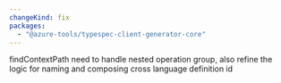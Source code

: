 ```yaml
---
changeKind: fix
packages:
  - "@azure-tools/typespec-client-generator-core"
---
```


findContextPath need to handle nested operation group, also refine the logic for naming and composing cross language definition id